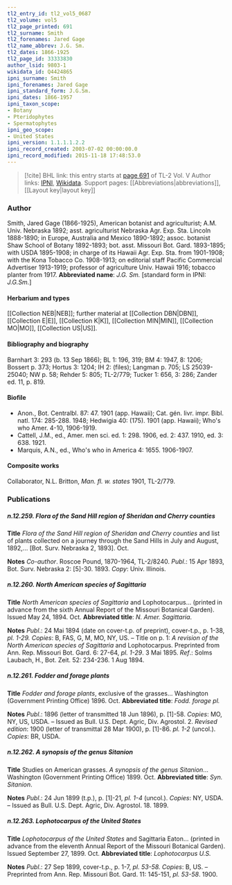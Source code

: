 ```yaml
---
tl2_entry_id: tl2_vol5_0687
tl2_volume: vol5
tl2_page_printed: 691
tl2_surname: Smith
tl2_forenames: Jared Gage
tl2_name_abbrev: J.G. Sm.
tl2_dates: 1866-1925
tl2_page_id: 33333830
author_lsid: 9803-1
wikidata_id: Q4424865
ipni_surname: Smith
ipni_forenames: Jared Gage
ipni_standard_form: J.G.Sm.
ipni_dates: 1866-1957
ipni_taxon_scope: 
- Botany
- Pteridophytes
- Spermatophytes
ipni_geo_scope: 
- United States
ipni_version: 1.1.1.1.2.2
ipni_record_created: 2003-07-02 00:00:00.0
ipni_record_modified: 2015-11-18 17:48:53.0
---
```


> [!cite] BHL link: this entry starts at [page 691](https://www.biodiversitylibrary.org/page/33333830) of TL-2 Vol. V
> Author links: [IPNI](https://www.ipni.org/a/9803-1), [Wikidata](https://www.wikidata.org/wiki/Q4424865). Support pages: [[Abbreviations|abbreviations]], [[Layout key|layout key]]

### Author

Smith, Jared Gage (1866-1925), American botanist and agriculturist; A.M. Univ. Nebraska 1892; asst. agriculturist Nebraska Agr. Exp. Sta. Lincoln 1888-1890; in Europe, Australia and Mexico 1890-1892; assoc. botanist Shaw School of Botany 1892-1893; bot. asst. Missouri Bot. Gard. 1893-1895; with USDA 1895-1908; in charge of its Hawaii Agr. Exp. Sta. from 1901-1908; with the Kona Tobacco Co. 1908-1913; on editorial staff Pacific Commercial Advertiser 1913-1919; professor of agriculture Univ. Hawaii 1916; tobacco planter from 1917. 
**Abbreviated name**: *J.G. Sm.* \[standard form in IPNI: *J.G.Sm.*\]

#### Herbarium and types

[[Collection NEB|NEB]]; further material at [[Collection DBN|DBN]], [[Collection E|E]], [[Collection K|K]], [[Collection MIN|MIN]], [[Collection MO|MO]], [[Collection US|US]].

#### Bibliography and biography

Barnhart 3: 293 (b. 13 Sep 1866); BL 1: 196, 319; BM 4: 1947, 8: 1206; Bossert p. 373; Hortus 3: 1204; IH 2: (files); Langman p. 705; LS 25039-25040; NW p. 58; Rehder 5: 805; TL-2/779; Tucker 1: 656, 3: 286; Zander ed. 11, p. 819.

#### Biofile

- Anon., Bot. Centralbl. 87: 47. 1901 (app. Hawaii); Cat. gén. livr. impr. Bibl. natl. 174: 285-288. 1948; Hedwigia 40: (175). 1901 (app. Hawaii); Who's who Amer. 4-10, 1906-1919.
- Cattell, J.M., ed., Amer. men sci. ed. 1: 298. 1906, ed. 2: 437. 1910, ed. 3: 638. 1921.
- Marquis, A.N., ed., Who's who in America 4: 1655. 1906-1907.

#### Composite works

Collaborator, N.L. Britton, *Man. fl. w. states* 1901, TL-2/779.

### Publications

##### n.12.259. Flora of the Sand Hill region of Sheridan and Cherry counties

**Title**
*Flora of the Sand Hill region of Sheridan and Cherry counties* and list of plants collected on a journey through the Sand Hills in July and August, 1892,... \[Bot. Surv. Nebraska 2, 1893\]. Oct.

**Notes**
*Co-author*. Roscoe Pound, 1870-1964, TL-2/8240.
*Publ*.: 15 Apr 1893, Bot. Surv. Nebraska 2: \[5\]-30. 1893. *Copy*: Univ. Illinois.

##### n.12.260. North American species of Sagittaria

**Title**
*North American species of Sagittaria* and Lophotocarpus... (printed in advance from the sixth Annual Report of the Missouri Botanical Garden). Issued May 24, 1894. Oct.
**Abbreviated title**: *N. Amer. Sagittaria*.

**Notes**
*Publ*.: 24 Mai 1894 (date on cover-t.p. of preprint), cover-t.p., p. 1-38, *pl. 1-29. Copies*: B, FAS, G, M, MO, NY, US. – Title on p. 1: *A revision of the North American species of Sagittaria* and Lophotocarpus. Preprinted from Ann. Rep. Missouri Bot. Gard. 6: 27-64, *pl. 1-29*. 3 Mai 1895.
*Ref*.: Solms Laubach, H., Bot. Zeit. 52: 234-236. 1 Aug 1894.

##### n.12.261. Fodder and forage plants

**Title**
*Fodder and forage plants*, exclusive of the grasses... Washington (Government Printing Office) 1896. Oct.
**Abbreviated title**: *Fodd. forage pl.*

**Notes**
*Publ*.: 1896 (letter of transmitted 18 Jun 1896), p. \[1\]-58. *Copies*: MO, NY, US, USDA. – Issued as Bull. U.S. Dept. Agric, Div. Agrostol. 2.
*Revised edition*: 1900 (letter of transmittal 28 Mar 1900), p. \[1\]-86. *pl. 1-2* (uncol.). *Copies*: BR, USDA.

##### n.12.262. A synopsis of the genus Sitanion

**Title**
Studies on American grasses. *A synopsis of the genus Sitanion*... Washington (Government Printing Office) 1899. Oct.
**Abbreviated title**: *Syn. Sitanion*.

**Notes**
*Publ*.: 24 Jun 1899 (t.p.), p. \[1\]-21, *pl. 1-4* (uncol.). *Copies*: NY, USDA. – Issued as Bull. U.S. Dept. Agric, Div. Agrostol. 18. 1899.

##### n.12.263. Lophotocarpus of the United States

**Title**
*Lophotocarpus of the United States* and Sagittaria Eaton... (printed in advance from the eleventh Annual Report of the Missouri Botanical Garden). Issued September 27, 1899. Oct.
**Abbreviated title**: *Lophotocarpus U.S.*

**Notes**
*Publ*.: 27 Sep 1899, cover-t.p., p. 1-7, *pl. 53-58. Copies*: B, US. – Preprinted from Ann. Rep. Missouri Bot. Gard. 11: 145-151, *pl. 53-58*. 1900.

